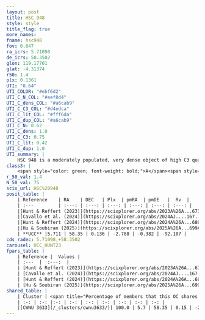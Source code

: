 ```yaml
---
layout: post
title: HSC 948
style: style
title_flag: true
more_names: 
fname: hsc948
fov: 0.047
ra_icrs: 5.71098
de_icrs: 58.3502
glon: 119.17701
glat: -4.31374
r50: 1.4
plx: 0.1361
UTI: "0.64"
UTI_COLOR: "#ebf6d2"
UTI_C_N_COL: "#eef8d4"
UTI_C_dens_COL: "#a6cab9"
UTI_C_C3_COL: "#d4edca"
UTI_C_lit_COL: "#fff6da"
UTI_C_dup_COL: "#a6cab9"
UTI_C_N: 0.62
UTI_C_dens: 1.0
UTI_C_C3: 0.75
UTI_C_lit: 0.42
UTI_C_dup: 1.0
UTI_summary: |
    HSC 948 is a moderately populated, very dense object of high C3 quality. It was recently reported in the literature. This object shares a large percentage of members with a later reported entry.
class3: |
    <span style="color: green; font-weight: bold;">A</span><span style="color: #FFC300; font-weight: bold;">B</span>
r_50_val: 1.4
N_50_val: 75
scix_url: HSC%20948
posit_table: |
    | Reference    | RA    | DEC   | Plx  | pmRA  | pmDE   |  Rv  |
    | :---         | :---: | :---: | :---: | :---: | :---: | :---: |
    |[Hunt & Reffert (2023)](https://scixplorer.org/abs/2023A%26A...673A.114H) | 5.732 | 58.345 | 0.119 | -2.783 | -0.379 | -92.463 |
    |[Cavallo et al. (2024)](https://scixplorer.org/abs/2024AJ....167...12C) | 5.701 | 58.34 | 0.112 | -- | -- | -- |
    |[Hunt & Reffert (2024)](https://scixplorer.org/abs/2024A%26A...686A..42H) | 5.732 | 58.345 | 0.119 | -2.783 | -0.379 | -92.463 |
    |[Hu & Soubiran (2025)](https://scixplorer.org/abs/2025A%26A...699A.246H) | 5.701 | 58.34 | -- | -- | -- | -- |
    | **UCC** |5.711 | 58.35 | 0.136 | -2.788 | -0.382 | -92.107 | 
cds_radec: 5.71098,+58.3502
carousel: UCC_HUNT23
fpars_table: |
    | Reference |  Values |
    | :---  |  :---:  |
    | [Hunt & Reffert (2023)](https://scixplorer.org/abs/2023A%26A...673A.114H) | `AV50=2.186, diffAV50=1.878, MOD50=14.391, logAge50=8.968` |
    | [Cavallo et al. (2024)](https://scixplorer.org/abs/2024AJ....167...12C) | `AV50=1.65, dMod50=14.02, logAge50=9.75, [Fe/H]50=-0.48` |
    | [Hunt & Reffert (2024)](https://scixplorer.org/abs/2024A%26A...686A..42H) | `MassJ=376.884` |
    | [Hu & Soubiran (2025)](https://scixplorer.org/abs/2025A%26A...699A.246H) | `MA22=-0.17, MA23f=-0.47, MA23g=-0.37, MZ23=-0.61, MK24=-0.44, MF24=-0.49` |
shared_table: |
    | Cluster | <span title="Percentage of members that this OC shares with the ones listed">%</span>   | RA   | DEC   | Plx   | pmRA  | pmDE  | Rv | UTI |
    | :-: | :-: |:-: | :-: | :-: | :-: | :-: | :-: | :-: |
    |[CWNU 3633](/_clusters/cwnu3633/)| 100.0 | 5.7 | 58.35 | 0.15 | -2.79 | -0.38 | -92.08 |0.23 |
---
```

